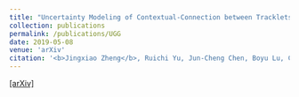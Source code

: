 ```yaml
---
title: "Uncertainty Modeling of Contextual-Connection between Tracklets for Unconstrained Video-based Face Recognition"
collection: publications
permalink: /publications/UGG
date: 2019-05-08
venue: 'arXiv'
citation: '<b>Jingxiao Zheng</b>, Ruichi Yu, Jun-Cheng Chen, Boyu Lu, Carlos D. Castillo and Rama Chellappa. <i>arXiv preprint arXiv:1905.02756.</i>' <b>To appear in ICCV 2019.</b>
--- 
```

[[arXiv]](https://arxiv.org/abs/1905.02756)
